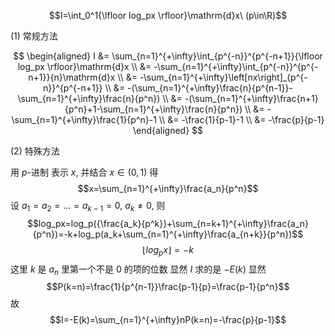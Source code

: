 $$I=\int_0^1{\lfloor log_px \rfloor}\mathrm{d}x\  (p\in\R)$$

$(1)$ 常规方法

$$
\begin{aligned}
I &= \sum_{n=1}^{+\infty}\int_{p^{-n}}^{p^{-n+1}}{\lfloor log_px \rfloor}\mathrm{d}x \\
&= -\sum_{n=1}^{+\infty}\int_{p^{-n}}^{p^{-n+1}}{n}\mathrm{d}x \\
&= -\sum_{n=1}^{+\infty}\left[nx\right]_{p^{-n}}^{p^{-n+1}} \\
&= -(\sum_{n=1}^{+\infty}\frac{n}{p^{n-1}}-\sum_{n=1}^{+\infty}\frac{n}{p^n}) \\
&= -(\sum_{n=1}^{+\infty}\frac{n+1}{p^n}+1-\sum_{n=1}^{+\infty}\frac{n}{p^n}) \\
&= -\sum_{n=1}^{+\infty}\frac{1}{p^n}-1 \\
&= -\frac{1}{p-1}-1 \\
&= -\frac{p}{p-1}
\end{aligned}
$$

$(2)$ 特殊方法

用 $p$-进制 表示 $x$, 并结合 $x\in(0,1)$ 得
$$x=\sum_{n=1}^{+\infty}\frac{a_n}{p^n}$$
设 $a_1=a_2=...=a_{k-1}=0$, $a_{k}\not=0$, 则
$$log_px=log_p({\frac{a_k}{p^k}}+\sum_{n=k+1}^{+\infty}\frac{a_n}{p^n})=-k+log_p(a_k+\sum_{n=1}^{+\infty}\frac{a_{n+k}}{p^n})$$
$$\lfloor log_px \rfloor=-k$$
这里 $k$ 是 $a_n$ 里第一个不是 $0$ 的项的位数
显然 $I$ 求的是 $-E(k)$
显然
$$P(k=n)=\frac{1}{p^{n-1}}\frac{p-1}{p}=\frac{p-1}{p^n}$$
故
$$I=-E(k)=\sum_{n=1}^{+\infty}nP(k=n)=-\frac{p}{p-1}$$
